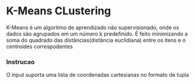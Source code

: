 # K-Means CLustering
K-Means é um algoritmo de aprendizado não supervisionado, onde os dados são agrupados em um número k predefinido. É feito minimizando a soma do quadrado das distâncias(distância euclidiana) entre os itens e o centroides correspodentes

### Instrucao
O input suporta uma lista de coordenadas cartesianas no formato de tupla

